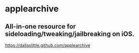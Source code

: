 # applearchive
## All-in-one resource for sideloading/tweaking/jailbreaking on iOS.
https://dallaslittle.github.com/applearchive
